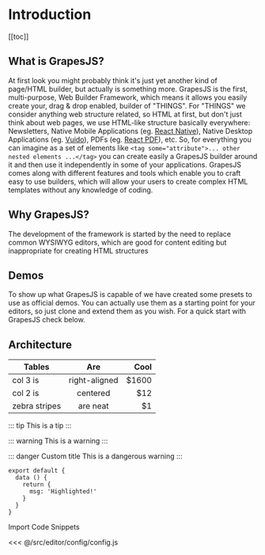 # Introduction

[[toc]]

## What is GrapesJS?
At first look you might probably think it's just yet another kind of page/HTML builder, but actually is something more. GrapesJS is the first, multi-purpose, Web Builder Framework, which means it allows you easily create your, drag & drop enabled, builder of "THINGS". For "THINGS" we consider anything web structure related, so HTML at first, but don't just think about web pages, we use HTML-like structure basically everywhere: Newsletters, Native Mobile Applications (eg. [React Native](https://github.com/facebook/react-native)), Native Desktop Applications (eg. [Vuido](https://vuido.mimec.org)), PDFs (eg. [React PDF](https://github.com/diegomura/react-pdf)), etc. So, for everything you can imagine as a set of elements like `<tag some="attribute">... other nested elements ...</tag>` you can create easily a GrapesJS builder around it and then use it independently in some of your applications.
GrapesJS comes along with different features and tools which enable you to craft easy to use builders, which will allow your users to create complex HTML templates without any knowledge of coding.





## Why GrapesJS?
The development of the framework is started by the need to replace common WYSIWYG editors, which are good for content editing but inappropriate for creating HTML structures





## Demos
To show up what GrapesJS is capable of we have created some presets to use as official demos. You can actually use them as a starting point for your editors, so just clone and extend them as you wish. For a quick start with GrapesJS check below.





## Architecture

| Tables        | Are           | Cool  |
| ------------- |:-------------:| -----:|
| col 3 is      | right-aligned | $1600 |
| col 2 is      | centered      |   $12 |
| zebra stripes | are neat      |    $1 |

::: tip
This is a tip
:::

::: warning
This is a warning
:::

::: danger Custom title
This is a dangerous warning
:::

``` js{4}
export default {
  data () {
    return {
      msg: 'Highlighted!'
    }
  }
}
```

Import Code Snippets

<<< @/src/editor/config/config.js
